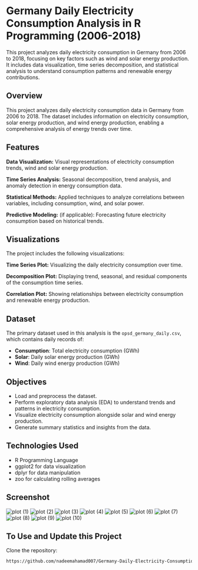 # Germany Daily Electricity Consumption Analysis in R Programming (2006-2018)
This project analyzes daily electricity consumption in Germany from 2006 to 2018, focusing on key factors such as wind and solar energy production. It includes data visualization, time series decomposition, and statistical analysis to understand consumption patterns and renewable energy contributions.
## Overview
This project analyzes daily electricity consumption data in Germany from 2006 to 2018. The dataset includes information on electricity consumption, solar energy production, and wind energy production, enabling a comprehensive analysis of energy trends over time.

## Features
**Data Visualization:** Visual representations of electricity consumption trends, wind and solar energy production.

**Time Series Analysis:** Seasonal decomposition, trend analysis, and anomaly detection in energy consumption data.

**Statistical Methods:** Applied techniques to analyze correlations between variables, including consumption, wind, and solar power.

**Predictive Modeling:** (if applicable): Forecasting future electricity consumption based on historical trends.

## Visualizations
The project includes the following visualizations:

**Time Series Plot:** Visualizing the daily electricity consumption over time.

**Decomposition Plot:** Displaying trend, seasonal, and residual components of the consumption time series.

**Correlation Plot:** Showing relationships between electricity consumption and renewable energy production.

## Dataset
The primary dataset used in this analysis is the `opsd_germany_daily.csv`, which contains daily records of:
- **Consumption**: Total electricity consumption (GWh)
- **Solar**: Daily solar energy production (GWh)
- **Wind**: Daily wind energy production (GWh)

## Objectives
- Load and preprocess the dataset.
- Perform exploratory data analysis (EDA) to understand trends and patterns in electricity consumption.
- Visualize electricity consumption alongside solar and wind energy production.
- Generate summary statistics and insights from the data.

## Technologies Used
- R Programming Language
- ggplot2 for data visualization
- dplyr for data manipulation
- zoo for calculating rolling averages

## Screenshot
![plot (1)](https://github.com/user-attachments/assets/55333d06-c26c-46b0-b598-1fd541a67362)
![plot (2)](https://github.com/user-attachments/assets/3d60377e-259c-4f88-bcd9-1a4decef3c26)
![plot (3)](https://github.com/user-attachments/assets/7ec7eb82-8d79-47d2-a22c-5d7dd4fd6315)
![plot (4)](https://github.com/user-attachments/assets/41876336-8d7a-4f01-a117-b9bddb6912e8)
![plot (5)](https://github.com/user-attachments/assets/d4668971-8ba6-418a-9ea4-a0b1c002f6d6)
![plot (6)](https://github.com/user-attachments/assets/2cd48132-6de7-437c-b1de-3568e59cd653)
![plot (7)](https://github.com/user-attachments/assets/f3dd1790-0dcb-4603-a299-8eccd788db5f)
![plot (8)](https://github.com/user-attachments/assets/5a8e1278-2945-45cb-9d08-1079ca0cf97e)
![plot (9)](https://github.com/user-attachments/assets/34cd5700-81c0-4974-9974-179ce5e6077f)
![plot (10)](https://github.com/user-attachments/assets/4ef3e576-8d5b-4be2-8e47-347a233c8dcb)

## To Use and Update this Project
Clone the repository:
   ```bash
   https://github.com/nadeemahamad007/Germany-Daily-Electricity-Consumption-Analysis-R

